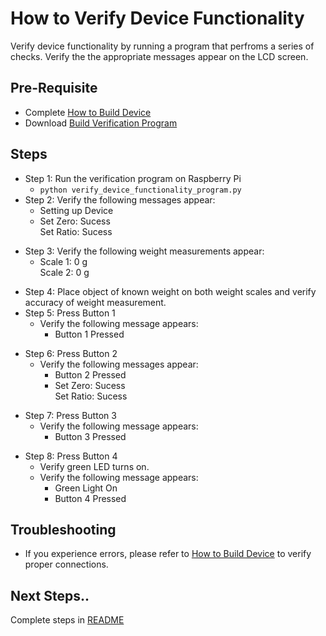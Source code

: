 # How to Verify Device Functionality 

Verify device functionality by running a program that perfroms a series of checks. Verify the the appropriate messages appear on the LCD screen. 

## Pre-Requisite
* Complete [How to Build Device](How_to_Build_Device.md) 
* Download [Build Verification Program](verify_device_functionality_program.py)

## Steps

* Step 1: Run the verification program on  Raspberry Pi
	* `python verify_device_functionality_program.py`
* Step 2: Verify the following messages appear:
	* Setting up Device
	*   Set Zero: Sucess  
		Set Ratio: Sucess
+  Step 3: Verify the following weight measurements appear:
	*  Scale 1: 0 g  
	   Scale 2: 0 g
* Step 4: Place object of known weight on both weight scales and verify accuracy of weight measurement.
* Step 5: Press Button 1
	* Verify the following message appears:
		* Button 1 Pressed 
- Step 6: Press Button 2
	* Verify the following messages appear:
		* Button 2 Pressed
		* Set Zero: Sucess  
		Set Ratio: Sucess
* Step 7: Press Button 3
	*  Verify the following message appears:
		-  Button 3 Pressed
+  Step 8: Press Button 4
  	* Verify green LED turns on.
	+  Verify the following message appears:
		*  Green Light On
		*  Button 4 Pressed
		
## Troubleshooting
*  If you experience errors, please refer to [How to Build Device](How_to_Build_Device.md) to verify proper connections. 
## Next Steps..
Complete steps in [README](../blob/main/README.md)
